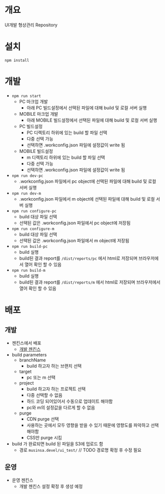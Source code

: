 # 개요

UI개발 형상관리 Repository

# 설치
`npm install`

# 개발

- `npm run start`
  - PC 마크업 개발
    - 아래 PC 빌드설정에서 선택된 파일에 대해 build 및 로컬 서버 실행
  - MOBILE 마크업 개발
    - 아래 MOBILE 빌드설정에서 선택된 파일에 대해 build 및 로컬 서버 실행
  - PC 빌드설정
    - PC 디렉토리 하위에 있는 build 할 파일 선택
    - 다중 선택 가능
    - 선택하면 .workconfig.json 파일에 설정값이 write 됨
  - MOBILE 빌드설정
    - m 디렉토리 하위에 있는 build 할 파일 선택
    - 다중 선택 가능
    - 선택하면 .workconfig.json 파일에 설정값이 write 됨
- `npm run dev-pc`
  - .workconfig.json 파일에서 pc object에 선택된 파일에 대해 build 및 로컬 서버 실행
- `npm run dev-m`
  - .workconfig.json 파일에서 m object에 선택된 파일에 대해 build 및 로컬 서버 실행
- `npm run configure-pc`
  - build 대상 파일 선택
  - 선택된 값은 .workconfig.json 파일에서 pc object에 저장됨
- `npm run configure-m`
  - build 대상 파일 선택
  - 선택된 값은 .workconfig.json 파일에서 m object에 저장됨
- `npm run build-pc`
  - build 실행
  - build된 결과 report를 `/dist/reports/pc` 에서 html로 저장되며 브라우저에서 열어 확인 할 수 있음
- `npm run build-m`
  - build 실행
  - build된 결과 report를 `/dist/reports/m` 에서 html로 저장되며 브라우저에서 열어 확인 할 수 있음

# 배포
## 개발
- 젠킨스에서 배포
  - [개발 젠킨스](https://jenkins-frontend.dev.musinsa.io/job/devel-ui/)
- build parameters
  - branchName
    - build 하고자 하는 브랜치 선택
  - target
    - pc 또는 m 선택
  - project
    - build 하고자 하는 프로젝트 선택
    - 다중 선택할 수 없음
    - 하드 코딩 되어있어서 수동으로 업데이트 해야함
    - pc와 m의 설정값을 다르게 할 수 없음
  - purge
    - CDN purge 선택
    - 사용하는 곳에서 모두 영향을 받을 수 있기 때문에 영향도를 파악하고 선택해야함
    - CSS만 purge 시킴
- build 가 완료되면 build 된 파일을 S3에 업로드 함
  - 경로
    `musinsa.devel/ui_test/` // TODO 경로명 확정 후 수정 필요

## 운영
- 운영 젠킨스
  - 개발 젠킨스 설정 확정 후 생성 예정
